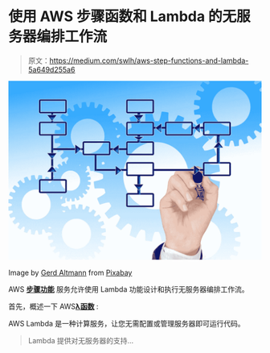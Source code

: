 # 使用 AWS 步骤函数和 Lambda 的无服务器编排工作流

> 原文：<https://medium.com/swlh/aws-step-functions-and-lambda-5a649d255a6>

![](img/daa0b513bc72c4ec4dfea4a62041cfa0.png)

Image by [Gerd Altmann](https://pixabay.com/users/geralt-9301/?utm_source=link-attribution&utm_medium=referral&utm_campaign=image&utm_content=995567) from [Pixabay](https://pixabay.com/?utm_source=link-attribution&utm_medium=referral&utm_campaign=image&utm_content=995567)

AWS [**步骤功能**](https://docs.aws.amazon.com/step-functions/latest/dg/welcome.html) 服务允许使用 Lambda 功能设计和执行无服务器编排工作流。

首先，概述一下 AWS[**λ函数**](https://docs.aws.amazon.com/lambda/latest/dg/welcome.html) :

AWS Lambda 是一种计算服务，让您无需配置或管理服务器即可运行代码。

> Lambda 提供对无服务器的支持…